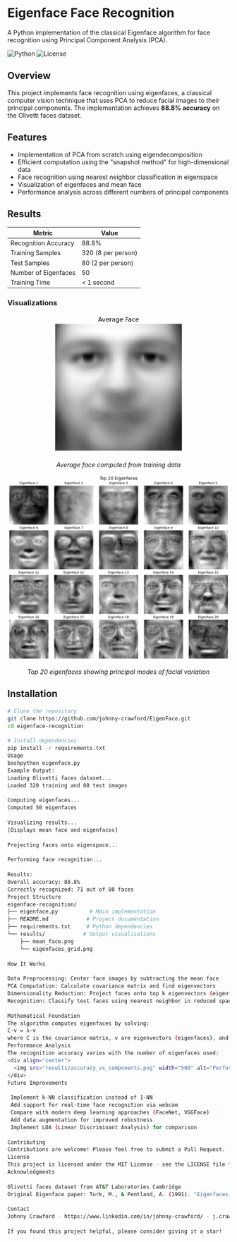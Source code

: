 # Eigenface Face Recognition

A Python implementation of the classical Eigenface algorithm for face recognition using Principal Component Analysis (PCA).

![Python](https://img.shields.io/badge/python-v3.8+-blue.svg)
![License](https://img.shields.io/badge/license-MIT-green.svg)

## Overview

This project implements face recognition using eigenfaces, a classical computer vision technique that uses PCA to reduce facial images to their principal components. The implementation achieves **88.8% accuracy** on the Olivetti faces dataset.

## Features

- Implementation of PCA from scratch using eigendecomposition
- Efficient computation using the "snapshot method" for high-dimensional data
- Face recognition using nearest neighbor classification in eigenspace
- Visualization of eigenfaces and mean face
- Performance analysis across different numbers of principal components

## Results

| Metric | Value |
|--------|-------|
| Recognition Accuracy | 88.8% |
| Training Samples | 320 (8 per person) |
| Test Samples | 80 (2 per person) |
| Number of Eigenfaces | 50 |
| Training Time | < 1 second |

### Visualizations

<div align="center">
  <img src="results/mean_face.png" width="300" alt="Mean Face">
  <p><em>Average face computed from training data</em></p>
</div>

<div align="center">
  <img src="results/eigenfaces_grid.png" width="600" alt="Eigenfaces">
  <p><em>Top 20 eigenfaces showing principal modes of facial variation</em></p>
</div>

## Installation

```bash
# Clone the repository
git clone https://github.com/johnny-crawford/EigenFace.git
cd eigenface-recognition

# Install dependencies
pip install -r requirements.txt
Usage
bashpython eigenface.py
Example Output:
Loading Olivetti faces dataset...
Loaded 320 training and 80 test images

Computing eigenfaces...
Computed 50 eigenfaces

Visualizing results...
[Displays mean face and eigenfaces]

Projecting faces onto eigenspace...

Performing face recognition...

Results:
Overall accuracy: 88.8%
Correctly recognized: 71 out of 80 faces
Project Structure
eigenface-recognition/
├── eigenface.py          # Main implementation
├── README.md            # Project documentation
├── requirements.txt     # Python dependencies
└── results/            # Output visualizations
    ├── mean_face.png
    └── eigenfaces_grid.png

How It Works

Data Preprocessing: Center face images by subtracting the mean face
PCA Computation: Calculate covariance matrix and find eigenvectors
Dimensionality Reduction: Project faces onto top k eigenvectors (eigenfaces)
Recognition: Classify test faces using nearest neighbor in reduced space

Mathematical Foundation
The algorithm computes eigenfaces by solving:
C·v = λ·v
where C is the covariance matrix, v are eigenvectors (eigenfaces), and λ are eigenvalues.
Performance Analysis
The recognition accuracy varies with the number of eigenfaces used:
<div align="center">
  <img src="results/accuracy_vs_components.png" width="500" alt="Performance Analysis">
</div>
Future Improvements

 Implement k-NN classification instead of 1-NN
 Add support for real-time face recognition via webcam
 Compare with modern deep learning approaches (FaceNet, VGGFace)
 Add data augmentation for improved robustness
 Implement LDA (Linear Discriminant Analysis) for comparison

Contributing
Contributions are welcome! Please feel free to submit a Pull Request.
License
This project is licensed under the MIT License - see the LICENSE file for details.
Acknowledgments

Olivetti faces dataset from AT&T Laboratories Cambridge
Original Eigenface paper: Turk, M., & Pentland, A. (1991). "Eigenfaces for recognition"

Contact
Johnny Crawford - https://www.linkedin.com/in/johnny-crawford/ - j.craw1306@gmail.com

If you found this project helpful, please consider giving it a star!

